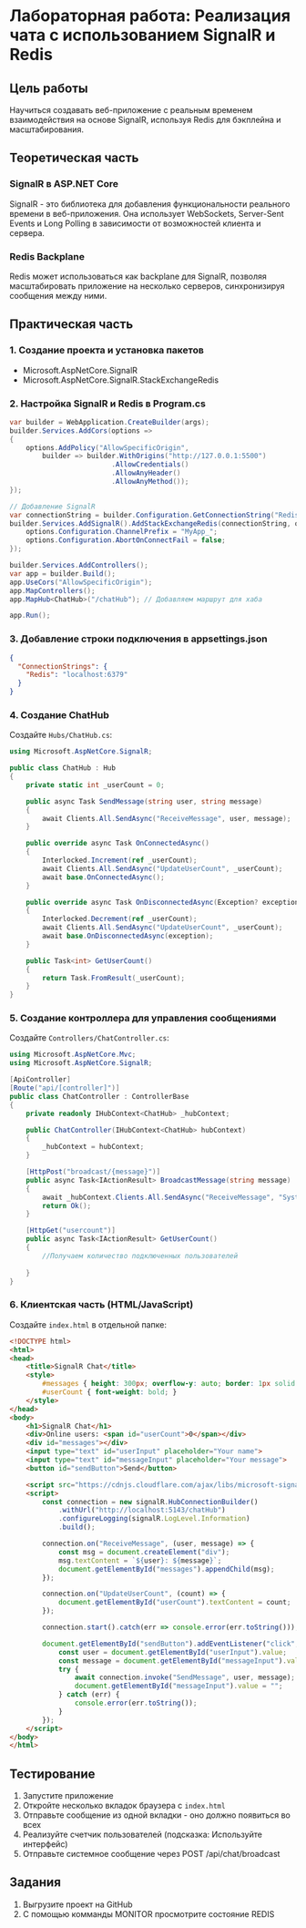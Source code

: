 # Лабораторная работа: Реализация чата с использованием SignalR и Redis

## Цель работы
Научиться создавать веб-приложение с реальным временем взаимодействия на основе SignalR, используя Redis для бэкплейна и масштабирования.

## Теоретическая часть

### SignalR в ASP.NET Core
SignalR - это библиотека для добавления функциональности реального времени в веб-приложения. Она использует WebSockets, Server-Sent Events и Long Polling в зависимости от возможностей клиента и сервера.

### Redis Backplane
Redis может использоваться как backplane для SignalR, позволяя масштабировать приложение на несколько серверов, синхронизируя сообщения между ними.

## Практическая часть

### 1. Создание проекта и установка пакетов
- Microsoft.AspNetCore.SignalR
- Microsoft.AspNetCore.SignalR.StackExchangeRedis

### 2. Настройка SignalR и Redis в Program.cs

```csharp
var builder = WebApplication.CreateBuilder(args);
builder.Services.AddCors(options =>
{
    options.AddPolicy("AllowSpecificOrigin",
        builder => builder.WithOrigins("http://127.0.0.1:5500")
                         .AllowCredentials()
                         .AllowAnyHeader()
                         .AllowAnyMethod());
});

// Добавление SignalR
var connectionString = builder.Configuration.GetConnectionString("Redis");
builder.Services.AddSignalR().AddStackExchangeRedis(connectionString, options => {
    options.Configuration.ChannelPrefix = "MyApp_";
    options.Configuration.AbortOnConnectFail = false;
});

builder.Services.AddControllers();
var app = builder.Build();
app.UseCors("AllowSpecificOrigin");
app.MapControllers();
app.MapHub<ChatHub>("/chatHub"); // Добавляем маршрут для хаба

app.Run();
```

### 3. Добавление строки подключения в appsettings.json

```json
{
  "ConnectionStrings": {
    "Redis": "localhost:6379"
  }
}
```

### 4. Создание ChatHub

Создайте `Hubs/ChatHub.cs`:

```csharp
using Microsoft.AspNetCore.SignalR;

public class ChatHub : Hub
{
    private static int _userCount = 0;

    public async Task SendMessage(string user, string message)
    {
        await Clients.All.SendAsync("ReceiveMessage", user, message);
    }

    public override async Task OnConnectedAsync()
    {
        Interlocked.Increment(ref _userCount);
        await Clients.All.SendAsync("UpdateUserCount", _userCount);
        await base.OnConnectedAsync();
    }

    public override async Task OnDisconnectedAsync(Exception? exception)
    {
        Interlocked.Decrement(ref _userCount);
        await Clients.All.SendAsync("UpdateUserCount", _userCount);
        await base.OnDisconnectedAsync(exception);
    }

    public Task<int> GetUserCount()
    {
        return Task.FromResult(_userCount);
    }
}
```

### 5. Создание контроллера для управления сообщениями

Создайте `Controllers/ChatController.cs`:

```csharp
using Microsoft.AspNetCore.Mvc;
using Microsoft.AspNetCore.SignalR;

[ApiController]
[Route("api/[controller]")]
public class ChatController : ControllerBase
{
    private readonly IHubContext<ChatHub> _hubContext;

    public ChatController(IHubContext<ChatHub> hubContext)
    {
        _hubContext = hubContext;
    }

    [HttpPost("broadcast/{message}")]
    public async Task<IActionResult> BroadcastMessage(string message)
    {
        await _hubContext.Clients.All.SendAsync("ReceiveMessage", "System", message);
        return Ok();
    }

    [HttpGet("usercount")]
    public async Task<IActionResult> GetUserCount()
    {
        //Получаем количество подключенных пользователей
        
    }
}
```

### 6. Клиентская часть (HTML/JavaScript)

Создайте `index.html` в отдельной папке:

```html
<!DOCTYPE html>
<html>
<head>
    <title>SignalR Chat</title>
    <style>
        #messages { height: 300px; overflow-y: auto; border: 1px solid #ccc; padding: 10px; }
        #userCount { font-weight: bold; }
    </style>
</head>
<body>
    <h1>SignalR Chat</h1>
    <div>Online users: <span id="userCount">0</span></div>
    <div id="messages"></div>
    <input type="text" id="userInput" placeholder="Your name">
    <input type="text" id="messageInput" placeholder="Your message">
    <button id="sendButton">Send</button>

    <script src="https://cdnjs.cloudflare.com/ajax/libs/microsoft-signalr/6.0.1/signalr.min.js"></script>
    <script>
        const connection = new signalR.HubConnectionBuilder()
            .withUrl("http://localhost:5143/chatHub")
            .configureLogging(signalR.LogLevel.Information)
            .build();

        connection.on("ReceiveMessage", (user, message) => {
            const msg = document.createElement("div");
            msg.textContent = `${user}: ${message}`;
            document.getElementById("messages").appendChild(msg);
        });

        connection.on("UpdateUserCount", (count) => {
            document.getElementById("userCount").textContent = count;
        });

        connection.start().catch(err => console.error(err.toString()));

        document.getElementById("sendButton").addEventListener("click", async () => {
            const user = document.getElementById("userInput").value;
            const message = document.getElementById("messageInput").value;
            try {
                await connection.invoke("SendMessage", user, message);
                document.getElementById("messageInput").value = "";
            } catch (err) {
                console.error(err.toString());
            }
        });
    </script>
</body>
</html>
```

## Тестирование

1. Запустите приложение
2. Откройте несколько вкладок браузера с `index.html`
3. Отправьте сообщение из одной вкладки - оно должно появиться во всех
4. Реализуйте счетчик пользователей (подсказка: Используйте интерфейс)
5. Отправьте системное сообщение через POST /api/chat/broadcast

## Задания
1. Выгрузите проект на GitHub
2. С помощью комманды MONITOR просмотрите состояние REDIS
